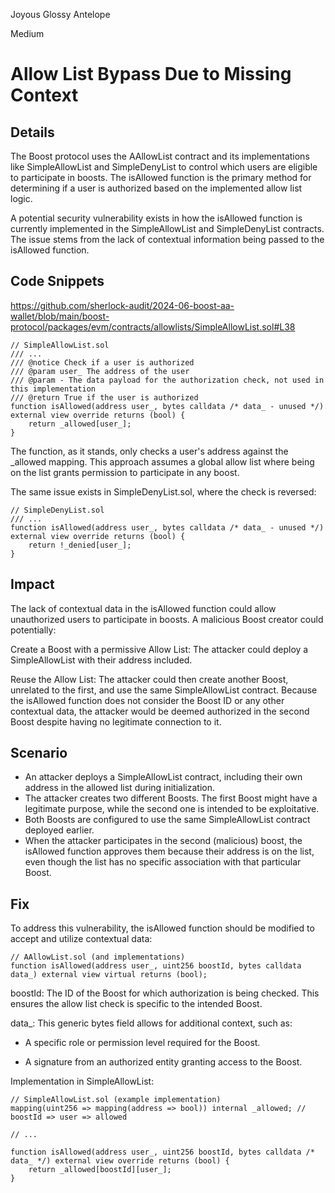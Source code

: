 Joyous Glossy Antelope

Medium

# Allow List Bypass Due to Missing Context

## Details

The Boost protocol uses the AAllowList contract and its implementations like SimpleAllowList and SimpleDenyList to control which users are eligible to participate in boosts. The isAllowed function is the primary method for determining if a user is authorized based on the implemented allow list logic.

A potential security vulnerability exists in how the isAllowed function is currently implemented in the SimpleAllowList and SimpleDenyList contracts. The issue stems from the lack of contextual information being passed to the isAllowed function.

## Code Snippets
https://github.com/sherlock-audit/2024-06-boost-aa-wallet/blob/main/boost-protocol/packages/evm/contracts/allowlists/SimpleAllowList.sol#L38

```solidity
// SimpleAllowList.sol
/// ...
/// @notice Check if a user is authorized
/// @param user_ The address of the user
/// @param - The data payload for the authorization check, not used in this implementation
/// @return True if the user is authorized
function isAllowed(address user_, bytes calldata /* data_ - unused */) external view override returns (bool) {
    return _allowed[user_];
}
```

The function, as it stands, only checks a user's address against the _allowed mapping. This approach assumes a global allow list where being on the list grants permission to participate in any boost.

The same issue exists in SimpleDenyList.sol, where the check is reversed:

```solidity
// SimpleDenyList.sol
/// ...
function isAllowed(address user_, bytes calldata /* data_ - unused */) external view override returns (bool) {
    return !_denied[user_];
}
```

## Impact

The lack of contextual data in the isAllowed function could allow unauthorized users to participate in boosts. A malicious Boost creator could potentially:

Create a Boost with a permissive Allow List: The attacker could deploy a SimpleAllowList with their address included.

Reuse the Allow List: The attacker could then create another Boost, unrelated to the first, and use the same SimpleAllowList contract. Because the isAllowed function does not consider the Boost ID or any other contextual data, the attacker would be deemed authorized in the second Boost despite having no legitimate connection to it.

## Scenario

- An attacker deploys a SimpleAllowList contract, including their own address in the allowed list during initialization.
- The attacker creates two different Boosts. The first Boost might have a legitimate purpose, while the second one is intended to be exploitative.
- Both Boosts are configured to use the same SimpleAllowList contract deployed earlier.
- When the attacker participates in the second (malicious) boost, the isAllowed function approves them because their address is on the list, even though the list has no specific association with that particular Boost.

## Fix

To address this vulnerability, the isAllowed function should be modified to accept and utilize contextual data:

```solidity
// AAllowList.sol (and implementations)
function isAllowed(address user_, uint256 boostId, bytes calldata data_) external view virtual returns (bool);
```

boostId: The ID of the Boost for which authorization is being checked. This ensures the allow list check is specific to the intended Boost.

data_: This generic bytes field allows for additional context, such as:

- A specific role or permission level required for the Boost.

- A signature from an authorized entity granting access to the Boost.

Implementation in SimpleAllowList:

```solidity
// SimpleAllowList.sol (example implementation)
mapping(uint256 => mapping(address => bool)) internal _allowed; // boostId => user => allowed

// ...

function isAllowed(address user_, uint256 boostId, bytes calldata /* data_ */) external view override returns (bool) {
    return _allowed[boostId][user_];
}
```